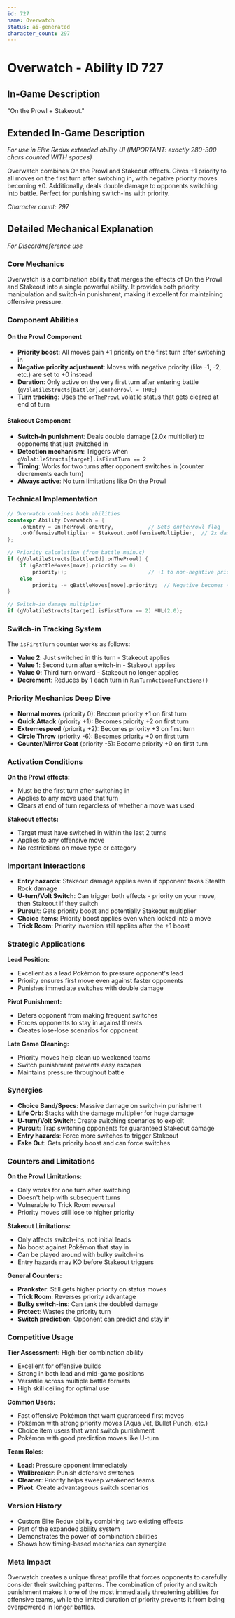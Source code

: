 ```yaml
---
id: 727
name: Overwatch
status: ai-generated
character_count: 297
---
```


# Overwatch - Ability ID 727

## In-Game Description
"On the Prowl + Stakeout."

## Extended In-Game Description
*For use in Elite Redux extended ability UI (IMPORTANT: exactly 280-300 chars counted WITH spaces)*

Overwatch combines On the Prowl and Stakeout effects. Gives +1 priority to all moves on the first turn after switching in, with negative priority moves becoming +0. Additionally, deals double damage to opponents switching into battle. Perfect for punishing switch-ins with priority.

*Character count: 297*

## Detailed Mechanical Explanation
*For Discord/reference use*

### Core Mechanics
Overwatch is a combination ability that merges the effects of On the Prowl and Stakeout into a single powerful ability. It provides both priority manipulation and switch-in punishment, making it excellent for maintaining offensive pressure.

### Component Abilities

#### On the Prowl Component
- **Priority boost**: All moves gain +1 priority on the first turn after switching in
- **Negative priority adjustment**: Moves with negative priority (like -1, -2, etc.) are set to +0 instead
- **Duration**: Only active on the very first turn after entering battle (`gVolatileStructs[battler].onTheProwl = TRUE`)
- **Turn tracking**: Uses the `onTheProwl` volatile status that gets cleared at end of turn

#### Stakeout Component  
- **Switch-in punishment**: Deals double damage (2.0x multiplier) to opponents that just switched in
- **Detection mechanism**: Triggers when `gVolatileStructs[target].isFirstTurn == 2`
- **Timing**: Works for two turns after opponent switches in (counter decrements each turn)
- **Always active**: No turn limitations like On the Prowl

### Technical Implementation
```c
// Overwatch combines both abilities
constexpr Ability Overwatch = {
    .onEntry = OnTheProwl.onEntry,           // Sets onTheProwl flag
    .onOffensiveMultiplier = Stakeout.onOffensiveMultiplier,  // 2x damage vs switch-ins
};

// Priority calculation (from battle_main.c)
if (gVolatileStructs[battlerId].onTheProwl) {
    if (gBattleMoves[move].priority >= 0)
        priority++;                          // +1 to non-negative priority
    else
        priority -= gBattleMoves[move].priority;  // Negative becomes +0
}

// Switch-in damage multiplier
if (gVolatileStructs[target].isFirstTurn == 2) MUL(2.0);
```

### Switch-in Tracking System
The `isFirstTurn` counter works as follows:
- **Value 2**: Just switched in this turn - Stakeout applies
- **Value 1**: Second turn after switch-in - Stakeout applies  
- **Value 0**: Third turn onward - Stakeout no longer applies
- **Decrement**: Reduces by 1 each turn in `RunTurnActionsFunctions()`

### Priority Mechanics Deep Dive
- **Normal moves** (priority 0): Become priority +1 on first turn
- **Quick Attack** (priority +1): Becomes priority +2 on first turn
- **Extremespeed** (priority +2): Becomes priority +3 on first turn
- **Circle Throw** (priority -6): Becomes priority +0 on first turn
- **Counter/Mirror Coat** (priority -5): Become priority +0 on first turn

### Activation Conditions
**On the Prowl effects:**
- Must be the first turn after switching in
- Applies to any move used that turn
- Clears at end of turn regardless of whether a move was used

**Stakeout effects:**
- Target must have switched in within the last 2 turns
- Applies to any offensive move
- No restrictions on move type or category

### Important Interactions
- **Entry hazards**: Stakeout damage applies even if opponent takes Stealth Rock damage
- **U-turn/Volt Switch**: Can trigger both effects - priority on your move, then Stakeout if they switch
- **Pursuit**: Gets priority boost and potentially Stakeout multiplier
- **Choice items**: Priority boost applies even when locked into a move
- **Trick Room**: Priority inversion still applies after the +1 boost

### Strategic Applications
**Lead Position:**
- Excellent as a lead Pokémon to pressure opponent's lead
- Priority ensures first move even against faster opponents
- Punishes immediate switches with double damage

**Pivot Punishment:**
- Deters opponent from making frequent switches
- Forces opponents to stay in against threats
- Creates lose-lose scenarios for opponent

**Late Game Cleaning:**
- Priority moves help clean up weakened teams
- Switch punishment prevents easy escapes
- Maintains pressure throughout battle

### Synergies
- **Choice Band/Specs**: Massive damage on switch-in punishment
- **Life Orb**: Stacks with the damage multiplier for huge damage
- **U-turn/Volt Switch**: Create switching scenarios to exploit
- **Pursuit**: Trap switching opponents for guaranteed Stakeout damage
- **Entry hazards**: Force more switches to trigger Stakeout
- **Fake Out**: Gets priority boost and can force switches

### Counters and Limitations
**On the Prowl Limitations:**
- Only works for one turn after switching
- Doesn't help with subsequent turns
- Vulnerable to Trick Room reversal
- Priority moves still lose to higher priority

**Stakeout Limitations:**
- Only affects switch-ins, not initial leads
- No boost against Pokémon that stay in
- Can be played around with bulky switch-ins
- Entry hazards may KO before Stakeout triggers

**General Counters:**
- **Prankster**: Still gets higher priority on status moves
- **Trick Room**: Reverses priority advantage
- **Bulky switch-ins**: Can tank the doubled damage
- **Protect**: Wastes the priority turn
- **Switch prediction**: Opponent can predict and stay in

### Competitive Usage
**Tier Assessment:** High-tier combination ability
- Excellent for offensive builds
- Strong in both lead and mid-game positions  
- Versatile across multiple battle formats
- High skill ceiling for optimal use

**Common Users:**
- Fast offensive Pokémon that want guaranteed first moves
- Pokémon with strong priority moves (Aqua Jet, Bullet Punch, etc.)
- Choice item users that want switch punishment
- Pokémon with good prediction moves like U-turn

**Team Roles:**
- **Lead**: Pressure opponent immediately
- **Wallbreaker**: Punish defensive switches
- **Cleaner**: Priority helps sweep weakened teams
- **Pivot**: Create advantageous switch scenarios

### Version History
- Custom Elite Redux ability combining two existing effects
- Part of the expanded ability system
- Demonstrates the power of combination abilities
- Shows how timing-based mechanics can synergize

### Meta Impact
Overwatch creates a unique threat profile that forces opponents to carefully consider their switching patterns. The combination of priority and switch punishment makes it one of the most immediately threatening abilities for offensive teams, while the limited duration of priority prevents it from being overpowered in longer battles.